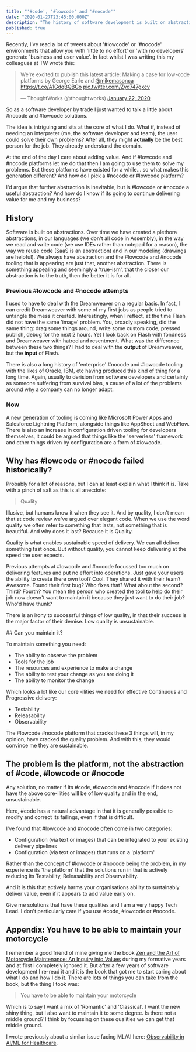 ```yaml
---
title: "'#code', '#lowcode' and '#nocode'" 
date: "2020-01-27T23:45:00.000Z"
description: "The history of software development is built on abstractions that allow developers to 'do more'. From 'machine code' to Assembly, through C and on to Python and JavaScript. Abstraction is inevitable, but will it be better?"
published: true
---
```

Recently, I've read a lot of tweets about '#lowcode' or '#nocode' environments that allow you with 'little to no effort' or 'with no developers' generate 'business and user value'. In fact whilst I was writing this my colleagues at TW wrote this:

<blockquote class="twitter-tweet"><p lang="en" dir="ltr">We&#39;re excited to publish this latest article: Making a case for low-code platforms by George Earle and <a href="https://twitter.com/mikemasonca?ref_src=twsrc%5Etfw">@mikemasonca</a> <a href="https://t.co/A1GdqBQBGo">https://t.co/A1GdqBQBGo</a> <a href="https://t.co/Zyd747gxcv">pic.twitter.com/Zyd747gxcv</a></p>&mdash; ThoughtWorks (@thoughtworks) <a href="https://twitter.com/thoughtworks/status/1220066157849464832?ref_src=twsrc%5Etfw">January 22, 2020</a></blockquote>

So as a software developer by trade I just wanted to talk a little about #nocode and #lowcode solutions.

The idea is intriguing and sits at the core of what I do. What if, instead of needing an interpreter (me, the software developer and team), the user could solve their own problems? After all, they might **actually** be the best person for the job. They already understand the domain.

At the end of the day I care about adding value. And if #lowcode and #nocode platforms let me do that then I am going to use them to solve my problems. But these platforms have existed for a while... so what makes this generation different? And how do I pick a #nocode or #lowcode platform?

I'd argue that further abstraction is inevitable, but is #lowcode or #nocode a useful abstraction? And how do I know if its going to continue delivering value for me and my business?

## History
Software is built on abstractions. Over time we have created a plethora abstractions, in our languages (we don't all code in Assembly), in the way we read and write code (we use IDEs rather than notepad for a reason), the way we reuse code (SaaS is an abstraction) and in our modeling (drawings are helpful). We always have abstraction and the #lowcode and #nocode tooling that is appearing are just that, another abstraction. There is something appealing and seemingly a 'true-ism', that the closer our abstraction is to the truth, then the better it is for all. 

### Previous #lowcode and #nocode attempts
I used to have to deal with the Dreamweaver on a regular basis. In fact, I can credit Dreamweaver with some of my first jobs as people tried to untangle the mess it created. Interestingly, when I reflect, at the time Flash did not have the same 'image' problem. You, broadly speaking, did the same thing: drag some things around, write some custom code, pressed publish, debug for the next 2 hours. Yet I look back on Flash with fondness and Dreamweaver with hatred and resentment. What was the difference between these two things? I had to deal with the **output** of Dreamweaver, but the **input** of Flash.


There is also a long history of 'enterprise' #nocode and #lowcode tooling with the likes of Oracle, IBM, etc having produced this kind of thing for a long time. Again, usually to derision from software developers and certainly as someone suffering from survival bias, a cause of a lot of the problems around why a company can no longer adapt.

### Now
A new generation of tooling is coming like Microsoft Power Apps and Salesforce Lightning Platform, alongside things like AppSheet and WebFlow. There is also an increase in configuration driven tooling for developers themselves, it could be argued that things like the 'serverless' framework and other things driven by configuration are a form of #lowcode.

## Why has #lowcode or #nocode failed historically?
Probably for a lot of reasons, but I can at least explain what I think it is. Take with a pinch of salt as this is all anecdote:

<blockquote>Quality</blockquote>

Illusive, but humans know it when they see it. And by quality, I don't mean that at code review we've argued over elegant code. When we use the word quality we often refer to something that lasts, not something that is beautiful. And why does it last? Because it is Quality.

Quality is what enables sustainable speed of delivery. We can all deliver something fast once. But without quality, you cannot keep delivering at the speed the user expects. 

Previous attempts at #lowcode and #nocode focussed too much on delivering features and put no effort into operations. Just gave your users the ability to create there own tool? Cool. They shared it with their team? Awesome. Found their first bug? Who fixes that? What about the second? Third? Fourth? You mean the person who created the tool to help do their job now doesn't want to maintain it because they just want to do their job? Who'd have thunk? 

There is an irony to successful things of low quality, in that their success is the major factor of their demise. Low quality is unsustainable.

## Can you maintain it?

To maintain something you need:
- The ability to observe the problem
- Tools for the job
- The resources and experience to make a change
- The ability to test your change as you are doing it
- The ability to monitor the change

Which looks a lot like our core -ilities we need for effective Continuous and Progressive delivery:

- Testability
- Releasability
- Observability

The #lowcode #nocode platform that cracks these 3 things will, in my opinion, have cracked the quality problem. And with this, they would convince me they are sustainable.

## The problem is the platform, not the abstraction of #code, #lowcode or #nocode
Any solution, no matter if its #code, #lowcode and #nocode if it does not have the above core-ilities will be of low quality and in the end, unsustainable.

Here, #code has a natural advantage in that it is generally possible to modify and correct its failings, even if that is difficult.

I've found that #lowcode and #nocode often come in two categories:
- Configuration (via text or images) that can be integrated to your existing delivery pipelines
- Configuration (via text or images) that runs on a 'platform'

Rather than the concept of #lowcode or #nocode being the problem, in my experience its 'the platform' that the solutions run in that is actively reducing its Testability, Releasability and Observability. 

And it is this that actively harms your organisations ability to sustainably deliver value, even if it appears to add value early on.

Give me solutions that have these qualities and I am a very happy Tech Lead. I don't particularly care if you use #code, #lowcode or #nocode.

## Appendix: You have to be able to maintain your motorcycle 
I remember a good friend of mine giving me the book [Zen and the Art of Motorcycle Maintenance: An Inquiry into Values](https://en.wikipedia.org/wiki/Zen_and_the_Art_of_Motorcycle_Maintenance) during my formative years and at first I completely ignored it. But after a few years of software development I re-read it and it is the book that got me to start caring about what I do and how I do it. There are lots of things you can take from the book, but the thing I took was:

<blockquote>You have to be able to maintain your motorcycle</blockquote>

Which is to say I want a mix of 'Romantic' and 'Classical'. I want the new shiny thing, but I also want to maintain it to some degree. Is there not a middle ground? I think by focussing on these qualities we can get that middle ground.

I wrote previously about a similar issue facing ML/AI here: [Observability in AI/ML for Healthcare](https://www.defmyfunc.com/2019-04-06_ai_ml_healthcare_and_observability/).
